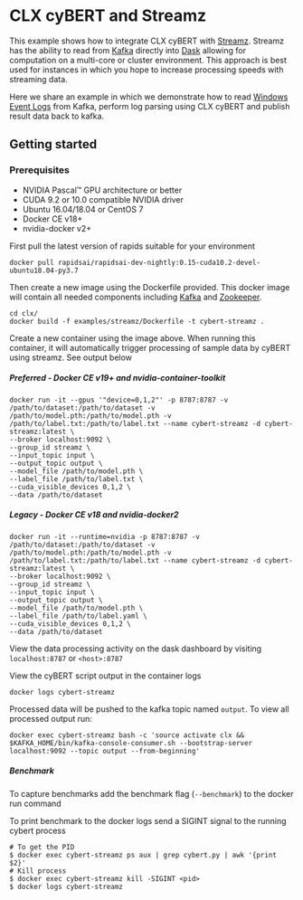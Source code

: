 # CLX cyBERT and Streamz

This example shows how to integrate CLX cyBERT with [Streamz](https://streamz.readthedocs.io/en/latest/). Streamz has the ability to read from [Kafka](https://kafka.apache.org/) directly into [Dask](https://dask.org/) allowing for computation on a multi-core or cluster environment. This approach is best used for instances in which you hope to increase processing speeds with streaming data.

Here we share an example in which we demonstrate how to read [Windows Event Logs](https://www.ultimatewindowssecurity.com/securitylog/encyclopedia/) from Kafka, perform log parsing using CLX cyBERT and publish result data back to kafka.

## Getting started
### Prerequisites

- NVIDIA Pascal™ GPU architecture or better
- CUDA 9.2 or 10.0 compatible NVIDIA driver
- Ubuntu 16.04/18.04 or CentOS 7
- Docker CE v18+
- nvidia-docker v2+

First pull the latest version of rapids suitable for your environment

```
docker pull rapidsai/rapidsai-dev-nightly:0.15-cuda10.2-devel-ubuntu18.04-py3.7
```

Then create a new image using the Dockerfile provided. This docker image will contain all needed components including [Kafka](https://kafka.apache.org/) and [Zookeeper](https://zookeeper.apache.org/).

```
cd clx/
docker build -f examples/streamz/Dockerfile -t cybert-streamz .
```

Create a new container using the image above. When running this container, it will automatically trigger processing of sample data by cyBERT using streamz. See output below

##### Preferred - Docker CE v19+ and nvidia-container-toolkit
```
docker run -it --gpus '"device=0,1,2"' -p 8787:8787 -v /path/to/dataset:/path/to/dataset -v /path/to/model.pth:/path/to/model.pth -v /path/to/label.txt:/path/to/label.txt --name cybert-streamz -d cybert-streamz:latest \
--broker localhost:9092 \
--group_id streamz \
--input_topic input \
--output_topic output \
--model_file /path/to/model.pth \
--label_file /path/to/label.txt \
--cuda_visible_devices 0,1,2 \
--data /path/to/dataset
```

##### Legacy - Docker CE v18 and nvidia-docker2
```
docker run -it --runtime=nvidia -p 8787:8787 -v /path/to/dataset:/path/to/dataset -v /path/to/model.pth:/path/to/model.pth -v /path/to/label.txt:/path/to/label.txt --name cybert-streamz -d cybert-streamz:latest \
--broker localhost:9092 \
--group_id streamz \
--input_topic input \
--output_topic output \
--model_file /path/to/model.pth \
--label_file /path/to/label.yaml \
--cuda_visible_devices 0,1,2 \
--data /path/to/dataset
```

View the data processing activity on the dask dashboard by visiting `localhost:8787` or `<host>:8787`

View the cyBERT script output in the container logs

```
docker logs cybert-streamz
```

Processed data will be pushed to the kafka topic named `output`. To view all processed output run:
```
docker exec cybert-streamz bash -c 'source activate clx && $KAFKA_HOME/bin/kafka-console-consumer.sh --bootstrap-server localhost:9092 --topic output --from-beginning'
```

##### Benchmark

To capture benchmarks add the benchmark flag (`--benchmark`) to the docker run command

To print benchmark to the docker logs send a SIGINT signal to the running cybert process
```
# To get the PID
$ docker exec cybert-streamz ps aux | grep cybert.py | awk '{print $2}'
# Kill process
$ docker exec cybert-streamz kill -SIGINT <pid>
$ docker logs cybert-streamz
```

